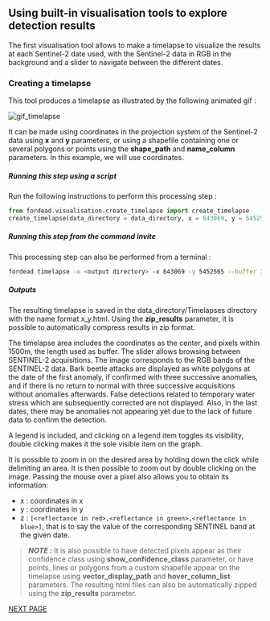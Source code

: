 ## Using built-in visualisation tools to explore detection results

The first visualisation tool allows to make a timelapse to visualize the results at each Sentinel-2 date used, with the Sentinel-2 data in RGB in the background and a slider to navigate between the different dates. 

### Creating a timelapse

This tool produces a timelapse as illustrated by the following animated gif :

![gif_timelapse](Figures/gif_timelapse.gif "gif_timelapse")

It can be made using coordinates in the projection system of the Sentinel-2 data using **x** and **y** parameters, or using a shapefile containing one or several polygons or points using the **shape_path** and **name_column** parameters. 
In this example, we will use coordinates.

##### Running this step using a script

Run the following instructions to perform this processing step :

```python
from fordead.visualisation.create_timelapse import create_timelapse
create_timelapse(data_directory = data_directory, x = 643069, y = 5452565, buffer = 1500)
```
##### Running this step from the command invite

This processing step can also be performed from a terminal :

```bash
fordead timelapse -o <output directory> -x 643069 -y 5452565 --buffer 1500
```

##### Outputs

The resulting timelapse is saved in the data_directory/Timelapses directory with the name format x_y.html. 
Using the **zip_results** parameter, it is possible to automatically compress results in zip format. 

The timelapse area includes the coordinates as the center, and pixels within 1500m, the length used as buffer. 
The slider allows browsing between SENTINEL-2 acquisitions.
The image corresponds to the RGB bands of the SENTINEL-2 data.
Bark beetle attacks are displayed as white polygons at the date of the first anomaly, if confirmed with three successive anomalies, and if there is no return to normal with three successive acquisitions without anomalies afterwards. 
False detections related to temporary water stress which are subsequently corrected are not displayed.
Also, in the last dates, there may be anomalies not appearing yet due to the lack of future data to confirm the detection.

A legend is included, and clicking on a legend item toggles its visibility, double clicking makes it the sole visible item on the graph.

It is possible to zoom in on the desired area by holding down the click while delimiting an area. It is then possible to zoom out by double clicking on the image. Passing the mouse over a pixel also allows you to obtain its information:

- x : coordinates in x
- y : coordinates in y
- z : `[<reflectance in red>,<reflectance in green>,<reflectance in blue>]`, that is to say the value of the corresponding SENTINEL band at the given date.

> **_NOTE :_** It is also possible to have detected pixels appear as their confidence class using **show_confidence_class** parameter, or have points, lines or polygons from a custom shapefile appear on the timelapse using **vector_display_path** and **hover_column_list** parameters. The resulting html files can also be automatically zipped using the **zip_results** parameter.

[NEXT PAGE](https://fordead.gitlab.io/fordead_package/docs/Tutorial/08_create_graphs)
